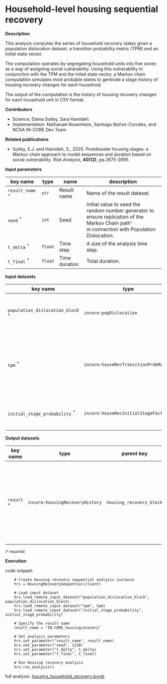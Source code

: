 # Household-level housing sequential recovery

**Description**

This analysis computes the series of household recovery states given a population 
dislocation dataset, a transition probability matrix (TPM) and an initial state vector.

The computation operates by segregating household units into five zones as a way of 
assigning social vulnerability. Using this vulnerability in conjunction with the TPM 
and the initial state vector, a Markov chain computation simulates most probable 
states to generate a stage history of housing recovery changes for each household.

The output of the computation is the history of housing recovery changes for each household unit in CSV format.

**Contributors**

- Science: Elaina Sutley, Sara Hamideh
- Implementation: Nathanael Rosenheim, Santiago Núñez-Corrales, and NCSA IN-CORE Dev Team

**Related publications**

* Sutley, E.J. and Hamideh, S., 2020. Postdisaster housing stages: a Markov chain approach to model sequences and duration based on social vulnerability. *Risk Analysis*, **40(12)**, pp.2675-2695.

**Input parameters**

key name | type | name | description
--- | --- | --- | ---
`result_name` <sup>*</sup> | `str` | Result name | Name of the result dataset.
`seed` <sup>*</sup> | `int` | Seed | Initial value to seed the random number generator to ensure replication of the Markov Chain path'<br>in connection with Population Dislocation.
`t_delta` <sup>*</sup> | `float` | Time step | A size of the analysis time step.
`t_final` <sup>*</sup> | `float` | Time duration | Total duration.

**Input datasets**

key name | type | name | description
--- | --- | --- | ---
`population_dislocation_block` <sup>*</sup> | `incore:popDislocation` | Population dislocation | Population dislocation result aggregated to the block group level.
`tpm` <sup>*</sup> | `incore:houseRecTransitionProbMatrix` | Probability matrix | A transition probability matrix that specifies<br>the corresponding Markov chain per social vulnerability level.
`initial_stage_probability` <sup>*</sup> | `incore:houseRecInitialStageFactors` | Mass probability | Initial mass probability function for stage 0 of the Markov Chain.

**Output datasets**

key name | type | parent key | name | description
--- | --- | --- | --- | ---
`result` <sup>*</sup> | `incore:housingRecoveryHistory` | `housing_recovery_block` | Results | A dataset containing results (format: CSV)<br>with housing recovery sequences at the individual household level.

<small>(* required)</small>

**Execution**

code snippet:

```
    # Create Housing recovery sequential analysis instance
    hrs = HousingRecoverySequential(client)

    # Load input dataset
    hrs.load_remote_input_dataset("population_dislocation_block", population_dislocation_block)
    hrs.load_remote_input_dataset("tpm", tpm)
    hrs.load_remote_input_dataset("initial_stage_probability", initial_stage_probability)

    # Specify the result name
    result_name = "IN-CORE_housingrecovery"

    # Set analysis parameters
    hrs.set_parameter("result_name", result_name)
    hrs.set_parameter("seed", 1238)
    hrs.set_parameter("t_delta", t_delta)
    hrs.set_parameter("t_final", t_final)

    # Run Housing recovery analysis
    hrs.run_analysis()
```

full analysis: [housing_household_recovery.ipynb](https://github.com/IN-CORE/incore-docs/blob/master/notebooks/housing_household_recovery.ipynb)